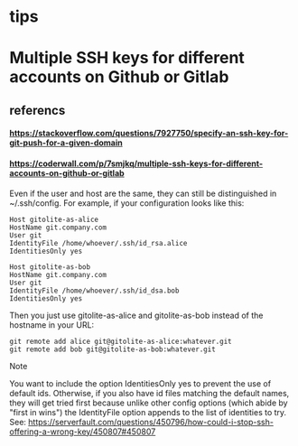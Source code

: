 # tips


# Multiple SSH keys for different accounts on Github or Gitlab

## referencs
#### https://stackoverflow.com/questions/7927750/specify-an-ssh-key-for-git-push-for-a-given-domain
#### https://coderwall.com/p/7smjkq/multiple-ssh-keys-for-different-accounts-on-github-or-gitlab

Even if the user and host are the same, they can still be distinguished in ~/.ssh/config. For example, if your configuration looks like this:

	Host gitolite-as-alice
	HostName git.company.com
	User git
	IdentityFile /home/whoever/.ssh/id_rsa.alice
	IdentitiesOnly yes

	Host gitolite-as-bob
	HostName git.company.com
	User git
	IdentityFile /home/whoever/.ssh/id_dsa.bob
	IdentitiesOnly yes

Then you just use gitolite-as-alice and gitolite-as-bob instead of the hostname in your URL:

	git remote add alice git@gitolite-as-alice:whatever.git
	git remote add bob git@gitolite-as-bob:whatever.git

Note

You want to include the option IdentitiesOnly yes to prevent the use of default ids. Otherwise, if you also have id files matching the default names, they will get tried first because unlike other config options (which abide by "first in wins") the IdentityFile option appends to the list of identities to try. See: https://serverfault.com/questions/450796/how-could-i-stop-ssh-offering-a-wrong-key/450807#450807

